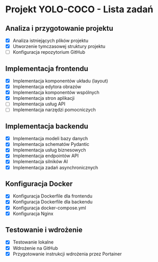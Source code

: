 # Projekt YOLO-COCO - Lista zadań

## Analiza i przygotowanie projektu
- [x] Analiza istniejących plików projektu
- [x] Utworzenie tymczasowej struktury projektu
- [ ] Konfiguracja repozytorium GitHub

## Implementacja frontendu
- [x] Implementacja komponentów układu (layout)
- [x] Implementacja edytora obrazów
- [x] Implementacja komponentów wspólnych
- [x] Implementacja stron aplikacji
- [ ] Implementacja usług API
- [ ] Implementacja narzędzi pomocniczych

## Implementacja backendu
- [x] Implementacja modeli bazy danych
- [x] Implementacja schematów Pydantic
- [x] Implementacja usług biznesowych
- [x] Implementacja endpointów API
- [x] Implementacja silników AI
- [x] Implementacja zadań asynchronicznych

## Konfiguracja Docker
- [x] Konfiguracja Dockerfile dla frontendu
- [x] Konfiguracja Dockerfile dla backendu
- [x] Konfiguracja docker-compose.yml
- [x] Konfiguracja Nginx

## Testowanie i wdrożenie
- [x] Testowanie lokalne
- [x] Wdrożenie na GitHub
- [x] Przygotowanie instrukcji wdrożenia przez Portainer
